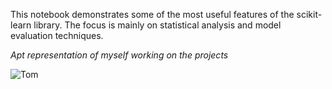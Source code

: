 This notebook demonstrates some of the most useful features of the scikit-learn library. The focus is mainly on statistical analysis and model evaluation techniques.

  *Apt representation of myself working on the projects*

![Tom](https://github.com/ShumB1992/Machine-Learning-using-Scikit-learn/assets/142171873/ba78ff5e-4774-4abc-9fd2-fa37afcc6735)
